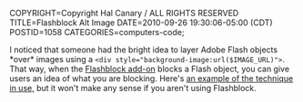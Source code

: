 COPYRIGHT=Copyright Hal Canary / ALL RIGHTS RESERVED
TITLE=Flashblock Alt Image
DATE=2010-09-26 19:30:06-05:00 (CDT)
POSTID=1058
CATEGORIES=computers-code;

I noticed that someone had the bright idea to layer Adobe Flash objects \*over\* images using a `<div style="background-image:url($IMAGE_URL)">`. That way, when the [Flashblock add-on](https://addons.mozilla.org/en-US/firefox/addon/433/) blocks a Flash object, you can give users an idea of what you are blocking. Here's [an example of the technique in use,](/pub/flashexample.html) but it won't make any sense if you aren't using Flashblock.
